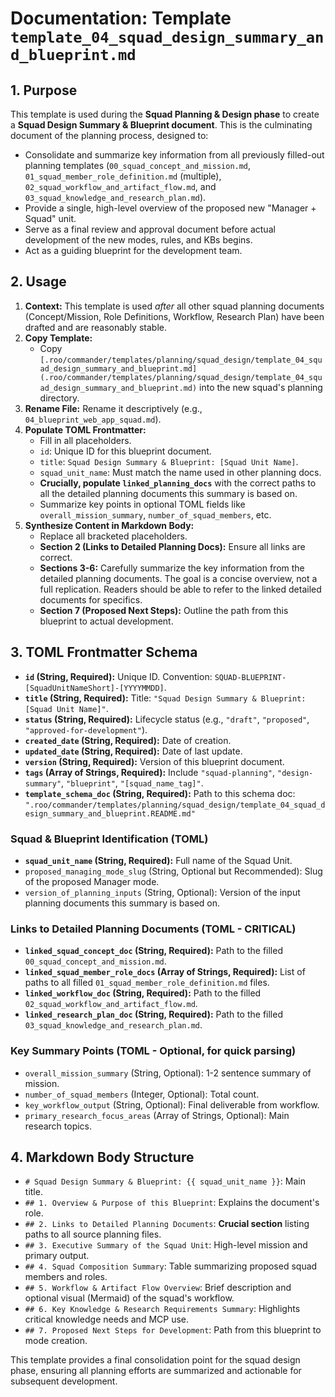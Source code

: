 # Documentation: Template `template_04_squad_design_summary_and_blueprint.md`

## 1. Purpose

This template is used during the **Squad Planning & Design phase** to create a **Squad Design Summary & Blueprint document**. This is the culminating document of the planning process, designed to:

*   Consolidate and summarize key information from all previously filled-out planning templates (`00_squad_concept_and_mission.md`, `01_squad_member_role_definition.md` (multiple), `02_squad_workflow_and_artifact_flow.md`, and `03_squad_knowledge_and_research_plan.md`).
*   Provide a single, high-level overview of the proposed new "Manager + Squad" unit.
*   Serve as a final review and approval document before actual development of the new modes, rules, and KBs begins.
*   Act as a guiding blueprint for the development team.

## 2. Usage

1.  **Context:** This template is used *after* all other squad planning documents (Concept/Mission, Role Definitions, Workflow, Research Plan) have been drafted and are reasonably stable.
2.  **Copy Template:**
    *   Copy `[.roo/commander/templates/planning/squad_design/template_04_squad_design_summary_and_blueprint.md](.roo/commander/templates/planning/squad_design/template_04_squad_design_summary_and_blueprint.md)` into the new squad's planning directory.
3.  **Rename File:** Rename it descriptively (e.g., `04_blueprint_web_app_squad.md`).
4.  **Populate TOML Frontmatter:**
    *   Fill in all placeholders.
    *   `id`: Unique ID for this blueprint document.
    *   `title`: `Squad Design Summary & Blueprint: [Squad Unit Name]`.
    *   `squad_unit_name`: Must match the name used in other planning docs.
    *   **Crucially, populate `linked_planning_docs`** with the correct paths to all the detailed planning documents this summary is based on.
    *   Summarize key points in optional TOML fields like `overall_mission_summary`, `number_of_squad_members`, etc.
5.  **Synthesize Content in Markdown Body:**
    *   Replace all bracketed placeholders.
    *   **Section 2 (Links to Detailed Planning Docs):** Ensure all links are correct.
    *   **Sections 3-6:** Carefully summarize the key information from the detailed planning documents. The goal is a concise overview, not a full replication. Readers should be able to refer to the linked detailed documents for specifics.
    *   **Section 7 (Proposed Next Steps):** Outline the path from this blueprint to actual development.

## 3. TOML Frontmatter Schema

*   **`id` (String, Required):** Unique ID. Convention: `SQUAD-BLUEPRINT-[SquadUnitNameShort]-[YYYYMMDD]`.
*   **`title` (String, Required):** Title: `"Squad Design Summary & Blueprint: [Squad Unit Name]"`.
*   **`status` (String, Required):** Lifecycle status (e.g., `"draft"`, `"proposed"`, `"approved-for-development"`).
*   **`created_date` (String, Required):** Date of creation.
*   **`updated_date` (String, Required):** Date of last update.
*   **`version` (String, Required):** Version of this blueprint document.
*   **`tags` (Array of Strings, Required):** Include `"squad-planning"`, `"design-summary"`, `"blueprint"`, `"[squad_name_tag]"`.
*   **`template_schema_doc` (String, Required):** Path to this schema doc: `".roo/commander/templates/planning/squad_design/template_04_squad_design_summary_and_blueprint.README.md"`

### Squad & Blueprint Identification (TOML)

*   **`squad_unit_name` (String, Required):** Full name of the Squad Unit.
*   `proposed_managing_mode_slug` (String, Optional but Recommended): Slug of the proposed Manager mode.
*   `version_of_planning_inputs` (String, Optional): Version of the input planning documents this summary is based on.

### Links to Detailed Planning Documents (TOML - CRITICAL)

*   **`linked_squad_concept_doc` (String, Required):** Path to the filled `00_squad_concept_and_mission.md`.
*   **`linked_squad_member_role_docs` (Array of Strings, Required):** List of paths to all filled `01_squad_member_role_definition.md` files.
*   **`linked_workflow_doc` (String, Required):** Path to the filled `02_squad_workflow_and_artifact_flow.md`.
*   **`linked_research_plan_doc` (String, Required):** Path to the filled `03_squad_knowledge_and_research_plan.md`.

### Key Summary Points (TOML - Optional, for quick parsing)

*   `overall_mission_summary` (String, Optional): 1-2 sentence summary of mission.
*   `number_of_squad_members` (Integer, Optional): Total count.
*   `key_workflow_output` (String, Optional): Final deliverable from workflow.
*   `primary_research_focus_areas` (Array of Strings, Optional): Main research topics.

## 4. Markdown Body Structure

*   `# Squad Design Summary & Blueprint: {{ squad_unit_name }}`: Main title.
*   `## 1. Overview & Purpose of this Blueprint`: Explains the document's role.
*   `## 2. Links to Detailed Planning Documents`: **Crucial section** listing paths to all source planning files.
*   `## 3. Executive Summary of the Squad Unit`: High-level mission and primary output.
*   `## 4. Squad Composition Summary`: Table summarizing proposed squad members and roles.
*   `## 5. Workflow & Artifact Flow Overview`: Brief description and optional visual (Mermaid) of the squad's workflow.
*   `## 6. Key Knowledge & Research Requirements Summary`: Highlights critical knowledge needs and MCP use.
*   `## 7. Proposed Next Steps for Development`: Path from this blueprint to mode creation.

This template provides a final consolidation point for the squad design phase, ensuring all planning efforts are summarized and actionable for subsequent development.